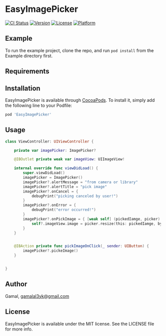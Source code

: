 # EasyImagePicker

[![CI Status](http://img.shields.io/travis/gemgemo/EasyImagePicker.svg?style=flat)](https://travis-ci.org/gemgemo/EasyImagePicker)
[![Version](https://img.shields.io/cocoapods/v/EasyImagePicker.svg?style=flat)](http://cocoapods.org/pods/EasyImagePicker)
[![License](https://img.shields.io/cocoapods/l/EasyImagePicker.svg?style=flat)](http://cocoapods.org/pods/EasyImagePicker)
[![Platform](https://img.shields.io/cocoapods/p/EasyImagePicker.svg?style=flat)](http://cocoapods.org/pods/EasyImagePicker)

## Example

To run the example project, clone the repo, and run `pod install` from the Example directory first.

## Requirements

## Installation

EasyImagePicker is available through [CocoaPods](http://cocoapods.org). To install
it, simply add the following line to your Podfile:

```ruby
pod 'EasyImagePicker'
```

## Usage

```swift
class ViewController: UIViewController {

    private var imagePicker: ImagePicker?

    @IBOutlet private weak var imageView: UIImageView!

    internal override func viewDidLoad() {
        super.viewDidLoad()
        imagePicker = ImagePicker()
        imagePicker?.alertMessage = "from camera or library"
        imagePicker?.alertTitle = "pick image"
        imagePicker?.onCancel = {
            debugPrint("picking canceled by user!")
        }
        imagePicker?.onError = {
            debugPrint("error occurred!")
        }
        imagePicker?.onPickImage = { [weak self] (pickedIamge, picker) in
            self?.imageView.image = picker.resize(this: pickedIamge, by: CGSize(width: 200, height: 200)) //picker.reduce(this: pickedIamge, to: 0.20)//
        }
    }


    @IBAction private func pickImageOnClick(_ sender: UIButton) {
        imagePicker?.pickeImage()
    }


}

```

## Author

Gamal, gamalal3yk@gmail.com

## License

EasyImagePicker is available under the MIT license. See the LICENSE file for more info.
